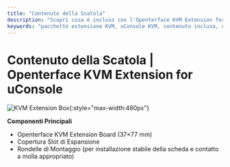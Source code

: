 ```yaml
---
title: "Contenuto della Scatola"
description: "Scopri cosa è incluso con l'Openterface KVM Extension for uConsole. Contenuto completo del pacchetto per installazione senza problemi e uso immediato."
keywords: "pacchetto estensione KVM, uConsole KVM, contenuto incluso, contenuto pacchetto, accessori installazione, accessori estensione KVM"
---
```


# **Contenuto della Scatola** | Openterface KVM Extension for uConsole

![KVM Extension Box](https://assets.openterface.com/images/product/openterface-kvm-uconsole-extension-pcb-front.webp){:style="max-width:480px"}

**Componenti Principali**

- Openterface KVM Extension Board (37×77 mm) 
- Copertura Slot di Espansione
- Rondelle di Montaggio (per installazione stabile della scheda e contatto a molla appropriato)
